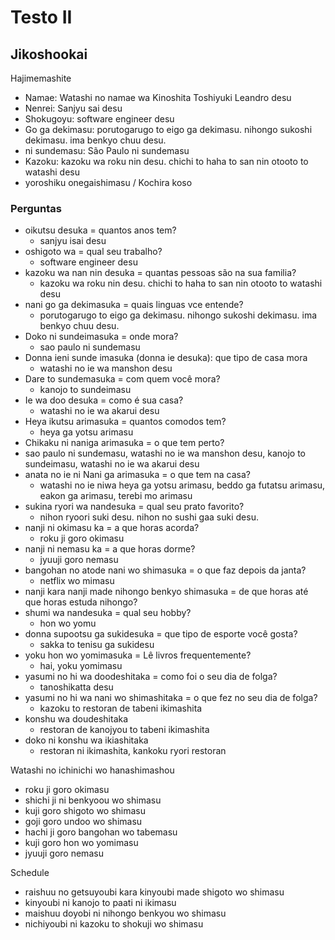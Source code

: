 # Testo II

## Jikoshookai

Hajimemashite

- Namae: Watashi no namae wa Kinoshita Toshiyuki Leandro desu
- Nenrei: Sanjyu sai desu
- Shokugoyu: software engineer desu
- Go ga dekimasu: porutogarugo to eigo ga dekimasu. nihongo sukoshi dekimasu. ima benkyo chuu desu.
- ni sundemasu: São Paulo ni sundemasu
- Kazoku: kazoku wa roku nin desu. chichi to haha to san nin otooto to watashi desu
- yoroshiku onegaishimasu / Kochira koso

### Perguntas

- oikutsu desuka = quantos anos tem?
  - sanjyu isai desu
- oshigoto wa = qual seu trabalho?
  - software engineer desu
- kazoku wa nan nin desuka = quantas pessoas são na sua familia?
  - kazoku wa roku nin desu. chichi to haha to san nin otooto to watashi desu
- nani go ga dekimasuka = quais linguas vce entende?
  - porutogarugo to eigo ga dekimasu. nihongo sukoshi dekimasu. ima benkyo chuu desu.
- Doko ni sundeimasuka = onde mora?
  - sao paulo ni sundemasu
- Donna ieni sunde imasuka (donna ie desuka): que tipo de casa mora
  - watashi no ie wa manshon desu
- Dare to sundemasuka = com quem você mora?
  - kanojo to sundeimasu
- Ie wa doo desuka = como é sua casa?
  - watashi no ie wa akarui desu
- Heya ikutsu arimasuka = quantos comodos tem?
  - heya ga yotsu arimasu
- Chikaku ni naniga arimasuka = o que tem perto?
- sao paulo ni sundemasu, watashi no ie wa manshon desu, kanojo to sundeimasu, watashi no ie wa akarui desu
- anata no ie ni Nani ga arimasuka = o que tem na casa?
  - watashi no ie niwa heya ga yotsu arimasu, beddo ga futatsu arimasu, eakon ga arimasu, terebi mo arimasu
- sukina ryori wa nandesuka = qual seu prato favorito?
  - nihon ryoori suki desu. nihon no sushi gaa suki desu.
- nanji ni okimasu ka = a que horas acorda?
  - roku ji goro okimasu
- nanji ni nemasu ka = a que horas dorme?
  - jyuuji goro nemasu
- bangohan no atode nani wo shimasuka = o que faz depois da janta?
  - netflix wo mimasu
- nanji kara nanji made nihongo benkyo shimasuka = de que horas até que horas estuda nihongo?
- shumi wa nandesuka = qual seu hobby?
  - hon wo yomu
- donna supootsu ga sukidesuka = que tipo de esporte você gosta?
  - sakka to tenisu ga sukidesu
- yoku hon wo yomimasuka = Lê livros frequentemente?
  - hai, yoku yomimasu
- yasumi no hi wa doodeshitaka = como foi o seu dia de folga?
  - tanoshikatta desu
- yasumi no hi wa nani wo shimashitaka = o que fez no seu dia de folga?
  - kazoku to restoran de tabeni ikimashita
- konshu wa doudeshitaka
  - restoran de kanojyou to tabeni ikimashita
- doko ni konshu wa ikiashitaka
  - restoran ni ikimashita, kankoku ryori restoran

Watashi no ichinichi wo hanashimashou

- roku ji goro okimasu
- shichi ji ni benkyoou wo shimasu
- kuji goro shigoto wo shimasu
- goji goro undoo wo shimasu
- hachi ji goro bangohan wo tabemasu
- kuji goro hon wo yomimasu
- jyuuji goro nemasu

Schedule

- raishuu no getsuyoubi kara kinyoubi made shigoto wo shimasu
- kinyoubi ni kanojo to paati ni ikimasu
- maishuu doyobi ni nihongo benkyou wo shimasu
- nichiyoubi ni kazoku to shokuji wo shimasu
